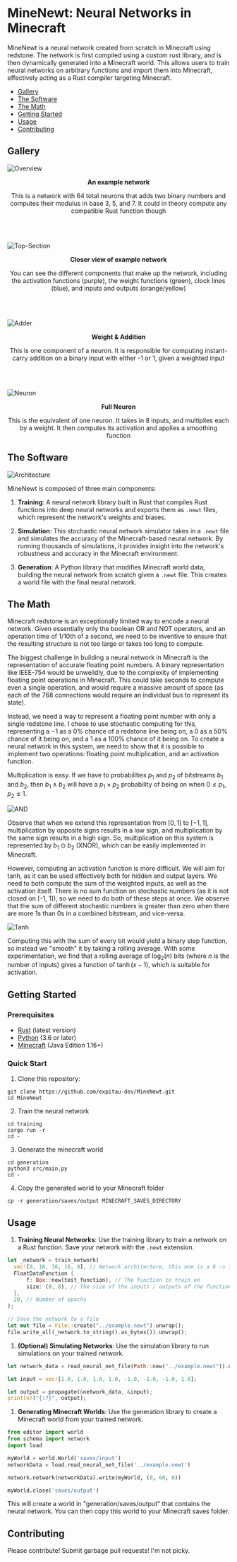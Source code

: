 # MineNewt: Neural Networks in Minecraft

MineNewt is a neural network created from scratch in Minecraft using redstone. The network is first compiled using a custom rust library, and is then dynamically generated into a Minecraft world. This allows users to train neural networks on arbitrary functions and import them into Minecraft, effectively acting as a Rust compiler targeting Minecraft.

- [Gallery](#gallery)
- [The Software](#the-software)
- [The Math](#the-math)
- [Getting Started](#getting-started)
- [Usage](#usage)
- [Contributing](#contributing)

## Gallery

![Overview](docs/Overview.png)
<p align="center"><strong>An example network</strong></p>
<p align="center">This is a network with 64 total neurons that adds two binary numbers and computes their modulus in base 3, 5, and 7. It could in theory compute any compatible Rust function though</p>

<br><br>

![Top-Section](docs/Top-Section.png)
<p align="center"><strong>Closer view of example network</strong></p>
<p align="center">You can see the different components that make up the network, including the activation functions (purple), the weight functions (green), clock lines (blue), and inputs and outputs (orange/yellow)</p>

<br><br>

![Adder](docs/Adder.png)
<p align="center"><strong>Weight & Addition</strong></p>
<p align="center">This is one component of a neuron. It is responsible for computing instant-carry addition on a binary input with either -1 or 1, given a weighted input</p>

<br><br>

![Neuron](docs/Neuron.png)
<p align="center"><strong>Full Neuron</strong></p>
<p align="center">This is the equivalent of one neuron. It takes in 8 inputs, and multiplies each by a weight. It then computes its activation and applies a smoothing function</p>

## The Software

![Architecture](docs/Architecture.png)

MineNewt is composed of three main components:

1. **Training**: A neural network library built in Rust that compiles Rust functions into deep neural networks and exports them as `.newt` files, which represent the network's weights and biases.

2. **Simulation**: This stochastic neural network simulator takes in a `.newt` file and simulates the accuracy of the Minecraft-based neural network. By running thousands of simulations, it provides insight into the network's robustness and accuracy in the Minecraft environment.

3. **Generation**: A Python library that modifies Minecraft world data, building the neural network from scratch given a `.newt` file. This creates a world file with the final neural network.

## The Math

Minecraft redstone is an exceptionally limited way to encode a neural network. Given essentially only the boolean OR and NOT operators, and an operation time of 1/10th of a second, we need to be inventive to ensure that the resulting structure is not too large or takes too long to compute.

The biggest challenge in building a neural network in Minecraft is the representation of accurate floating point numbers. A binary representation like IEEE-754 would be unweildly, due to the complexity of implementing floating point operations in Minecraft. This could take seconds to compute even a single operation, and would require a massive amount of space (as each of the 768 connections would require an individual bus to represent its state). 

Instead, we need a way to represent a floating point number with only a single redstone line. I chose to use stochastic computing for this, representing a $-1$ as a 0% chance of a redstone line being on, a $0$ as a 50% chance of it being on, and a $1$ as a 100% chance of it being on. To create a neural network in this system, we need to show that it is possible to implement two operations: floating point multiplication, and an activation function.

Multiplication is easy. If we have to probabilities $p_1$ and $p_2$ of bitstreams $b_1$ and $b_2$, then $b_1 \land b_2$ will have a $p_1 \times p_2$ probability of being on when $0 \leq p_1, p_2 \leq 1$. 

![AND](docs/AND.png)

Observe that when we extend this representation from $[0, 1]$ to $[-1, 1]$, multiplication by opposite signs results in a low sign, and multiplication by the same sign results in a high sign. So, multiplication on this system is represented by $b_1 \odot b_2$ (XNOR), which can be easily implemented in Minecraft.

However, computing an activation function is more difficult. We will aim for tanh, as it can be used effectively both for hidden and output layers. We need to both compute the sum of the weighted inputs, as well as the activation itself. There is no sum function on stochastic numbers (as it is not closed on [-1, 1]), so we need to do both of these steps at once. We observe that the sum of different stochastic numbers is greater than zero when there are more $1$s than $0$s in a combined bitstream, and vice-versa.

![Tanh](docs/Tanh.png)

Computing this with the sum of every bit would yield a binary step function, so instead we "smooth" it by taking a rolling average. With some experimentation, we find that a rolling average of $\log_2(n)$ bits (where $n$ is the number of inputs) gives a function of $\tanh(x - 1)$, which is suitable for activation.

## Getting Started

### Prerequisites
- [Rust](https://www.rust-lang.org/) (latest version)
- [Python](https://www.python.org/downloads/) (3.6 or later)
- [Minecraft](https://www.minecraft.net/en-us/get-minecraft) (Java Edition 1.16+)

### Quick Start

1. Clone this repository:
```
git clone https://github.com/expitau-dev/MineNewt.git
cd MineNewt
```

2. Train the neural network
```
cd training
cargo run -r
cd -
```

3. Generate the minecraft world
```
cd generation
python3 src/main.py
cd -
```

4. Copy the generated world to your Minecraft folder
```
cp -r generation/saves/output MINECRAFT_SAVES_DIRECTORY
```

## Usage

1. **Training Neural Networks**: Use the training library to train a network on a Rust function. Save your network with the `.newt` extension.

```rust
let _network = train_network(
  vec![8, 16, 16, 16, 8], // Network architecture, this one is a 8 -> 16 -> 16 -> 16 -> 8 network
  FloatDataFunction {
      f: Box::new(test_function), // The function to train on
      size: (8, 8), // The size of the inputs / outputs of the function
  },
  20, // Number of epochs
);

// Save the network to a file
let mut file = File::create("../example.newt").unwrap(); 
file.write_all(_network.to_string().as_bytes()).unwrap();
```

1. **(Optional) Simulating Networks**: Use the simulation library to run simulations on your trained network.

```rust
let network_data = read_neural_net_file(Path::new("../example.newt")).unwrap();

let input = vec![1.0, 1.0, 1.0, 1.0, -1.0, -1.0, -1.0, 1.0];

let output = propagate(&network_data, &input);
println!("{:?}", output);
```

1. **Generating Minecraft Worlds**: Use the generation library to create a Minecraft world from your trained network.

```python
from editor import world
from schema import network
import load

myWorld = world.World('saves/input')
networkData = load.read_neural_net_file('../example.newt')

network.network(networkData).write(myWorld, (0, 60, 0))

myWorld.close('saves/output')
```

This will create a world in "generation/saves/output" that contains the neural network. You can then copy this world to your Minecraft saves folder.

## Contributing

Please contribute! Submit garbage pull requests! I'm not picky.


[def]: #minenewt-neural-networks-in-minecraft
